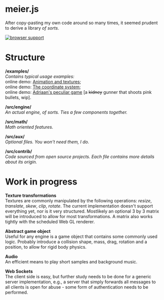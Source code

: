 meier.js
========

After copy-pasting my own code around so many times, it seemed prudent to  derive a library *of sorts*.


[![browser support](https://ci.testling.com/Gerjo/meier.js.png)](https://ci.testling.com/Gerjo/Meier.js)


Structure
=========

**/examples/**
*<br>Contains typical usage examples:*
<br> online demo: [Animation and textures](http://gerjo.github.io/meier.js/examples/helloworld/helloworld.html);
<br> online demo: [The coordinate system](http://gerjo.github.io/meier.js/examples/grid/grid.html);
<br> online demo: [Adriaan's peculiar game](http://gerjo.github.io/meier.js/examples/countermoon/game.html) [a ~~kidney~~ gunner that shoots pink bullets, wip].

**/src/engine/** 
<br>*An actual engine, of sorts. Ties a few components together.*

**/src/math/**
<br>*Math oriented features.*

**/src/aux/**
<br>*Optional files. You won't need them, I do.*

**/src/contrib/**
<br>*Code sourced from open source projects. Each file contains more details about its origin.*



Work in progress
==========
**Texture transformations**
<br> Textures are commonly manipulated by the following operations: _resize_, _translate_, _skew_, _clip_, _rotate_. The current implementation doesn't support everything yet, nor is it very structured. Mostlikely an optional 3 by 3 matrix will be introduced to allow for most transformations. A matrix also works tightly with the scheduled Web GL renderer.

**Abstract game object**
<br>Useful for any engine is a game object that contains some commonly used logic. Probably introduce a collision shape, mass, drag, rotation and a position, to allow for rigid body physics.

**Audio**
<br>An efficient means to play short samples and background music.


**Web Sockets**
<br>The client side is easy, but further study needs to be done for a generic server implementation, e.g., a server that simply forwards all messages to all clients is open for abuse - some form of authentication needs to be performed.

